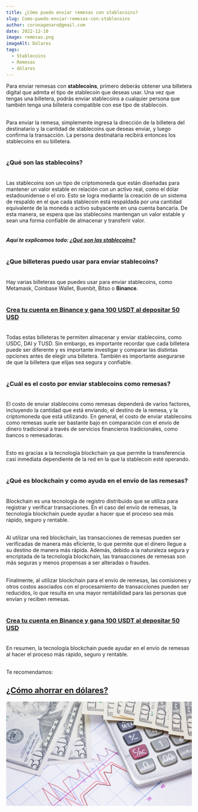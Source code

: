 ```yaml
---
title: ¿Cómo puedo enviar remesas con stablecoins?
slug: Como-puedo-enviar-remesas-con-stablecoins
author: coronagenaro@gmail.com
date: 2022-12-10
image: remesas.png
imageAlt: Dólares
tags:
  - Stablecoins
  - Remesas
  - dólares
---
```

Para enviar remesas con **stablecoins**, primero deberás obtener una billetera digital que admita el tipo de stablecoin que deseas usar. Una vez que tengas una billetera, podrás enviar stablecoins a cualquier persona que también tenga una billetera compatible con ese tipo de stablecoin. <br/><br/>

Para enviar la remesa, simplemente ingresa la dirección de la billetera del destinatario y la cantidad de stablecoins que deseas enviar, y luego confirma la transacción. La persona destinataria recibirá entonces los stablecoins en su billetera.<br/><br/>

### **¿Qué son las stablecoins?**<br/><br/>

Las stablecoins son un tipo de criptomoneda que están diseñadas para mantener un valor estable en relación con un activo real, como el dólar estadounidense o el oro. Esto se logra mediante la creación de un sistema de respaldo en el que cada stablecoin está respaldada por una cantidad equivalente de la moneda o activo subyacente en una cuenta bancaria. De esta manera, se espera que las stablecoins mantengan un valor estable y sean una forma confiable de almacenar y transferir valor.<br/><br/>

#### *A﻿quí te explicamos todo: **[¿Qué son las stablecoins?](https://www.oasisfinanciero.mx/blog/2022-10-15/que-son-las-stablecoins/)**<br/><br/>*



### **¿Que billeteras puedo usar para enviar stablecoins?**<br/><br/>



Hay varias billeteras que puedes usar para enviar stablecoins, como Metamask, Coinbase Wallet, Buenbit, Bitso o **Binance**.<br/><br/>

### **[C﻿rea tu cuenta en Binance y gana 100 USDT al depositar 50 USD](https://www.binance.com/en/activity/referral-entry/CPA?fromActivityPage=true&ref=CPA_00ENPN26FP)**<br/><br/>

Todas estas billeteras te permiten almacenar y enviar stablecoins, como USDC, DAI y TUSD. Sin embargo, es importante recordar que cada billetera puede ser diferente y es importante investigar y comparar las distintas opciones antes de elegir una billetera. También es importante asegurarse de que la billetera que elijas sea segura y confiable.<br/><br/>

### **¿Cuál es el costo por enviar stablecoins como remesas?<br/><br/>**

El costo de enviar stablecoins como remesas dependerá de varios factores, incluyendo la cantidad que está enviando, el destino de la remesa, y la criptomoneda que está utilizando. En general, el costo de enviar stablecoins como remesas suele ser bastante bajo en comparación con el envío de dinero tradicional a través de servicios financieros tradicionales, como bancos o remesadoras.<br/><br/>

E﻿sto es gracias a la tecnología blockchain ya que permite la transferencia casi inmediata dependiente de la red en la que la stablecoin esté operando. <br/><br/>

### **¿Qué es blockchain y como ayuda en el envío de las remesas?**<br/><br/>

Blockchain es una tecnología de registro distribuido que se utiliza para registrar y verificar transacciones. En el caso del envío de remesas, la tecnología blockchain puede ayudar a hacer que el proceso sea más rápido, seguro y rentable.<br/><br/>

Al utilizar una red blockchain, las transacciones de remesas pueden ser verificadas de manera más eficiente, lo que permite que el dinero llegue a su destino de manera más rápida. Además, debido a la naturaleza segura y encriptada de la tecnología blockchain, las transacciones de remesas son más seguras y menos propensas a ser alteradas o fraudes.<br/><br/>

Finalmente, al utilizar blockchain para el envío de remesas, las comisiones y otros costos asociados con el procesamiento de transacciones pueden ser reducidos, lo que resulta en una mayor rentabilidad para las personas que envían y reciben remesas.<br/><br/>

### **[C﻿rea tu cuenta en Binance y gana 100 USDT al depositar 50 USD](https://www.binance.com/en/activity/referral-entry/CPA?fromActivityPage=true&ref=CPA_00ENPN26FP)**<br/><br/>

En resumen, la tecnología blockchain puede ayudar en el envío de remesas al hacer el proceso más rápido, seguro y rentable.<br/><br/>

T﻿e recomendamos:

<!--StartFragment-->

## **[¿Cómo ahorrar en dólares?](https://www.oasisfinanciero.mx/blog/2022-12-06/como-ahorrar-en-dolares/)**[](https://www.oasisfinanciero.mx/blog/2022-12-06/como-ahorrar-en-dolares/)

![dolares](remesas.png "¿Cómo ahorrar en dólares?")

<!--EndFragment-->